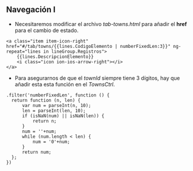 ## Navegación I

- Necesitaremos modificar el archivo *tab-towns.html* para añadir el **href** para el cambio de estado.

```
<a class="item item-icon-right" href="#/tab/towns/{{lines.CodigoElemento | numberFixedLen:3}}" ng-repeat="lines in lineGroup.Registros">
    {{lines.DescripcionElemento}}
    <i class="icon ion-ios-arrow-right"></i>
</a>

```

- Para asegurarnos de que el *townId* siempre tiene 3 dígitos, hay que añadir esta esta función en el *TownsCtrl*.

```
.filter('numberFixedLen', function () {
  return function (n, len) {
      var num = parseInt(n, 10);
      len = parseInt(len, 10);
      if (isNaN(num) || isNaN(len)) {
          return n;
      }
      num = ''+num;
      while (num.length < len) {
          num = '0'+num;
      }
      return num;
  };
})
```
